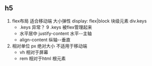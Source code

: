 ## h5
1. flex布局 适合移动端 大小弹性
    display: flex|block
    块级元素 div.keys
    - .keys 异常？
        9 .keys 被flex管理起来
    - 水平居中 justify-content 水平--主轴
    - align-content 纵轴--垂直
2. 相对单位
    px 绝对大小 不适用于移动端
    - vh 相对于屏幕
    - rem 相对于html 根元素

